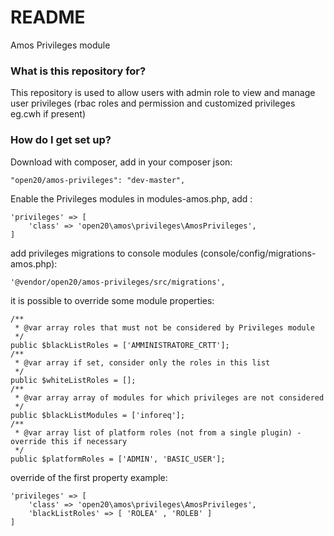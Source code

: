 # README #

Amos Privileges module

### What is this repository for? ###

This repository is used to allow users with admin role to view and manage user privileges (rbac roles and permission and customized privileges eg.cwh if present)

### How do I get set up? ###

Download with composer, add in your composer json:

```
"open20/amos-privileges": "dev-master",
```

Enable the Privileges modules in modules-amos.php, add :
```
'privileges' => [
    'class' => 'open20\amos\privileges\AmosPrivileges',
]
```

add privileges migrations to console modules (console/config/migrations-amos.php):
```
'@vendor/open20/amos-privileges/src/migrations',
```

it is possible to override some module properties: 

    /**
     * @var array roles that must not be considered by Privileges module
     */
    public $blackListRoles = ['AMMINISTRATORE_CRTT'];
    /**
     * @var array if set, consider only the roles in this list
     */
    public $whiteListRoles = [];
    /**
     * @var array array of modules for which privileges are not considered
     */
    public $blackListModules = ['inforeq'];
    /**
     * @var array list of platform roles (not from a single plugin) - override this if necessary
     */
    public $platformRoles = ['ADMIN', 'BASIC_USER'];

override of the first property example:
```
'privileges' => [
    'class' => 'open20\amos\privileges\AmosPrivileges',
    'blackListRoles' => [ 'ROLEA' , 'ROLEB' ]
]
```

